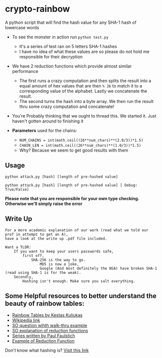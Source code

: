 # crypto-rainbow

A python script that will find the hash value for any SHA-1 hash of lowercase words

* To see the monster in action run `python test.py`
	* It's a series of test ran on 5 letters SHA-1 hashes
	* I have no idea of what these values are so please do not hold me responsible for their decryption


* We have 2 reduction functions which provide almost similar performance
	* The first runs a crazy computation and then splits the result into a equal amount of hex values that are then `% 26` to match it to a corresponding value of the alphabet. Lastly we concatenate the result.
	* The second turns the hash into a byte array. We then run the result thru some crazy computation and concatenate!
	

* You're Probably thinking that we ought to thread this. We started it. Just haven't gotten around to finishing it


* **Parameters** used for the chains:
	* `NUM_CHAINS = int(math.ceil((26**num_chars)**(2.0/3))*1.5)`
	* `CHAIN_LEN = int(math.ceil((26**num_chars)**(1.0/3))*1.5)`
	* Why? Because we seem to get good results with them


## Usage
`python attack.py [hash] [length of pre-hashed value]`

`python attack.py [hash] [length of pre-hashed value] [ Debug: True/False]`

**Please note that you are responsible for your own type checking. Otherwise we'll simply raise the error**

## Write Up
	For a more academic explanation of our work (read what we told our prof in attempt to get an A),
	have a look at the write up .pdf file included.

	Want a TLDR:
		If you want to keep your users passwords safe,
			first off,
				SHA-256 is the way to go.
					MD5 is now a joke,
					Google (And most definitely the NSA) have broken SHA-1 (read using SHA-1 is for the weak).
		Secondly,
			Hashing isn't enough. Make sure you salt everything.

## Some Helpful resources to better understand the beauty of rainbow tables:
* [Rainbow Tables by Kestas Kuliukas](http://kestas.kuliukas.com/RainbowTables/)
* [Wikipedia link](https://en.wikipedia.org/wiki/Rainbow_table)
* [SO question wihth walk-thru example](https://crypto.stackexchange.com/questions/5900/example-rainbow-table-generation)
* [SO explanation of reduction functions](http://stackoverflow.com/questions/5741247/how-does-a-reduction-function-used-with-rainbow-tables-work)
* [Series written by Paul Faulstich](https://stichintime.wordpress.com/2009/04/09/rainbow-tables-part-5-chains-and-rainbow-tables/)
* [Example of Reduction Function](https://crypto.stackexchange.com/questions/37832/how-to-create-reduction-functions-in-rainbow-tables)

Don't know what hashing is? [Visit this link](http://bfy.tw/Bds2)
